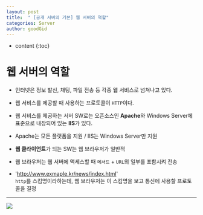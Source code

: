```yaml
---
layout: post
title:  " [공개 서버의 기본] 웹 서버의 역할"
categories: Server
author: goodGid
---
```

* content
{:toc}


# 웹 서버의 역할

* 인터넷은 정보 발신, 채팅, 파일 전송 등 각종 웹 서비스로 넘쳐나고 있다.

* 웹 서비스를 제공할 때 사용하는 프로토콜이 `HTTP`이다.

* 웹 서비스를 제공하는 서버 SW로는 오픈소스인 <b>Apache</b>와 Windows Server에 표준으로 내장되어 있는 <b>IIS</b>가 있다.

* Apache는 모든 플랫폼을 지원 / IIS는 Windows Server만 지원

* <b>웹 클라이언트</b>가 되는 SW는 웹 브라우저가 일반적

* 웹 브라우저는 웹 서버에 액세스할 때 `메서드` + `URL`의 일부를 포함시켜 전송

* 'http://www.exmaple.kr/news/index.html' <br> `http`를 스킴명이라하는데, 웹 브라우저는 이 스킴명을 보고 통신에 사용할 프로토콜을 결정



---


![](/assets/img/server/role_of_web_server_1.png)



